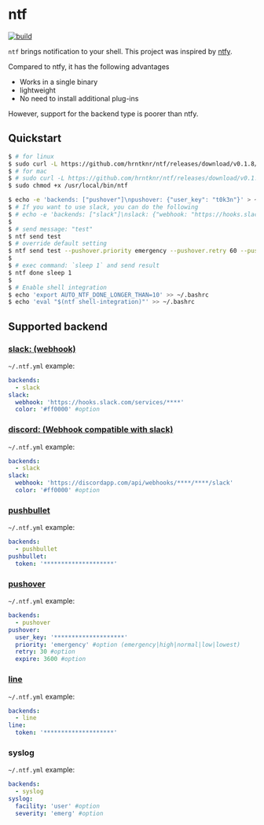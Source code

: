 # ntf

[![build](https://github.com/hrntknr/ntf/workflows/.github/workflows/build.yml/badge.svg)](https://github.com/hrntknr/ntf/actions?query=workflow%3A.github%2Fworkflows%2Fbuild.yml)

`ntf` brings notification to your shell. This project was inspired by [ntfy](https://github.com/dschep/ntfy).

Compared to ntfy, it has the following advantages

- Works in a single binary
- lightweight
- No need to install additional plug-ins

However, support for the backend type is poorer than ntfy.

## Quickstart

```sh
$ # for linux
$ sudo curl -L https://github.com/hrntknr/ntf/releases/download/v0.1.8/ntf-x86_64-unknown-linux-gnu -o /usr/local/bin/ntf
$ # for mac
$ # sudo curl -L https://github.com/hrntknr/ntf/releases/download/v0.1.8/ntf-x86_64-apple-darwin -o /usr/local/bin/ntf
$ sudo chmod +x /usr/local/bin/ntf

$ echo -e 'backends: ["pushover"]\npushover: {"user_key": "t0k3n"}' > ~/.ntf.yml
$ # If you want to use slack, you can do the following
$ # echo -e 'backends: ["slack"]\nslack: {"webhook: "https://hooks.slack.com/services/hogehoge"}' > ~/.ntf.yml
$
$ # send message: "test"
$ ntf send test
$ # override default setting
$ ntf send test --pushover.priority emergency --pushover.retry 60 --pushover.expire 3000
$
$ # exec command: `sleep 1` and send result
$ ntf done sleep 1
$
$ # Enable shell integration
$ echo 'export AUTO_NTF_DONE_LONGER_THAN=10' >> ~/.bashrc
$ echo 'eval "$(ntf shell-integration)"' >> ~/.bashrc
```

## Supported backend

### [slack: (webhook)](https://api.slack.com/messaging/webhooks)

`~/.ntf.yml` example:

```yml
backends:
  - slack
slack:
  webhook: 'https://hooks.slack.com/services/****'
  color: '#ff0000' #option
```

### [discord: (Webhook compatible with slack)](https://discord.com/developers/docs/resources/webhook)

`~/.ntf.yml` example:

```yml
backends:
  - slack
slack:
  webhook: 'https://discordapp.com/api/webhooks/****/****/slack'
  color: '#ff0000' #option
```

### [pushbullet](https://pushbullet.com/)

`~/.ntf.yml` example:

```yml
backends:
  - pushbullet
pushbullet:
  token: '********************'
```

### [pushover](https://pushover.net/)

`~/.ntf.yml` example:

```yml
backends:
  - pushover
pushover:
  user_key: '********************'
  priority: 'emergency' #option (emergency|high|normal|low|lowest)
  retry: 30 #option
  expire: 3600 #option
```

### [line](https://notify-bot.line.me/)

`~/.ntf.yml` example:

```yml
backends:
  - line
line:
  token: '********************'
```

### syslog

`~/.ntf.yml` example:

```yml
backends:
  - syslog
syslog:
  facility: 'user' #option
  severity: 'emerg' #option
```
